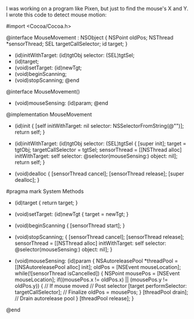 
I was working on a program like Pixen, but just to find the mouse's X and Y. I wrote this code to detect mouse motion:
    

#import <Cocoa/Cocoa.h>


@interface MouseMovement : NSObject {
	NSPoint oldPos;
	NSThread *sensorThread;
	SEL targetCallSelector;
	id target;
}

- (id)initWithTarget: (id)tgtObj selector: (SEL)tgtSel;
- (id)target;
- (void)setTarget: (id)newTgt;
- (void)beginScanning;
- (void)stopScanning;
@end

@interface MouseMovement()
- (void)mouseSensing: (id)param;
@end


@implementation MouseMovement

- (id)init
{
	[self initWithTarget: nil selector: NSSelectorFromString(@"")];
	return self;
}

- (id)initWithTarget: (id)tgtObj selector: (SEL)tgtSel
{
	[super init];
	target = tgtObj;
	targetCallSelector = tgtSel;
	sensorThread = [[NSThread alloc] initWithTarget: self selector: @selector(mouseSensing:) object: nil];
	return self;
}

- (void)dealloc
{
	[sensorThread cancel];
	[sensorThread release];
	[super dealloc];
}

#pragma mark System Methods

- (id)target
{
	return target;
}

- (void)setTarget: (id)newTgt
{
	target = newTgt;
}

- (void)beginScanning
{
	[sensorThread start];
}

- (void)stopScanning;
{
	[sensorThread cancel];
	[sensorThread release];
	sensorThread = [[NSThread alloc] initWithTarget: self selector: @selector(mouseSensing:) object: nil];
}

- (void)mouseSensing: (id)param
{
	NSAutoreleasePool *threadPool = [[NSAutoreleasePool alloc] init];
	oldPos = [NSEvent mouseLocation];
	while(![sensorThread isCancelled]) {
		NSPoint mousePos = [NSEvent mouseLocation];
		if((mousePos.x != oldPos.x) || (mousePos.y != oldPos.y)) { // If mouse moved
			// Post selector
			[target performSelector: targetCallSelector];
			// Finalize
			oldPos = mousePos;
		}
		[threadPool drain]; // Drain autorelease pool
	}
	[threadPool release];
}

@end
